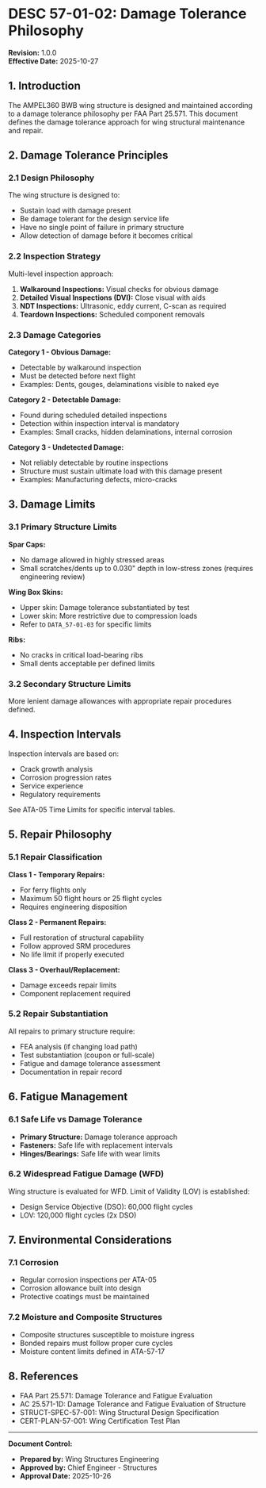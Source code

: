 # DESC 57-01-02: Damage Tolerance Philosophy

**Revision:** 1.0.0  
**Effective Date:** 2025-10-27

## 1. Introduction

The AMPEL360 BWB wing structure is designed and maintained according to a damage tolerance philosophy per FAA Part 25.571. This document defines the damage tolerance approach for wing structural maintenance and repair.

## 2. Damage Tolerance Principles

### 2.1 Design Philosophy

The wing structure is designed to:
- Sustain load with damage present
- Be damage tolerant for the design service life
- Have no single point of failure in primary structure
- Allow detection of damage before it becomes critical

### 2.2 Inspection Strategy

Multi-level inspection approach:
1. **Walkaround Inspections:** Visual checks for obvious damage
2. **Detailed Visual Inspections (DVI):** Close visual with aids
3. **NDT Inspections:** Ultrasonic, eddy current, C-scan as required
4. **Teardown Inspections:** Scheduled component removals

### 2.3 Damage Categories

**Category 1 - Obvious Damage:**
- Detectable by walkaround inspection
- Must be detected before next flight
- Examples: Dents, gouges, delaminations visible to naked eye

**Category 2 - Detectable Damage:**
- Found during scheduled detailed inspections
- Detection within inspection interval is mandatory
- Examples: Small cracks, hidden delaminations, internal corrosion

**Category 3 - Undetected Damage:**
- Not reliably detectable by routine inspections
- Structure must sustain ultimate load with this damage present
- Examples: Manufacturing defects, micro-cracks

## 3. Damage Limits

### 3.1 Primary Structure Limits

**Spar Caps:**
- No damage allowed in highly stressed areas
- Small scratches/dents up to 0.030" depth in low-stress zones (requires engineering review)

**Wing Box Skins:**
- Upper skin: Damage tolerance substantiated by test
- Lower skin: More restrictive due to compression loads
- Refer to `DATA_57-01-03` for specific limits

**Ribs:**
- No cracks in critical load-bearing ribs
- Small dents acceptable per defined limits

### 3.2 Secondary Structure Limits

More lenient damage allowances with appropriate repair procedures defined.

## 4. Inspection Intervals

Inspection intervals are based on:
- Crack growth analysis
- Corrosion progression rates
- Service experience
- Regulatory requirements

See ATA-05 Time Limits for specific interval tables.

## 5. Repair Philosophy

### 5.1 Repair Classification

**Class 1 - Temporary Repairs:**
- For ferry flights only
- Maximum 50 flight hours or 25 flight cycles
- Requires engineering disposition

**Class 2 - Permanent Repairs:**
- Full restoration of structural capability
- Follow approved SRM procedures
- No life limit if properly executed

**Class 3 - Overhaul/Replacement:**
- Damage exceeds repair limits
- Component replacement required

### 5.2 Repair Substantiation

All repairs to primary structure require:
- FEA analysis (if changing load path)
- Test substantiation (coupon or full-scale)
- Fatigue and damage tolerance assessment
- Documentation in repair record

## 6. Fatigue Management

### 6.1 Safe Life vs Damage Tolerance

- **Primary Structure:** Damage tolerance approach
- **Fasteners:** Safe life with replacement intervals
- **Hinges/Bearings:** Safe life with wear limits

### 6.2 Widespread Fatigue Damage (WFD)

Wing structure is evaluated for WFD. Limit of Validity (LOV) is established:
- Design Service Objective (DSO): 60,000 flight cycles
- LOV: 120,000 flight cycles (2x DSO)

## 7. Environmental Considerations

### 7.1 Corrosion

- Regular corrosion inspections per ATA-05
- Corrosion allowance built into design
- Protective coatings must be maintained

### 7.2 Moisture and Composite Structures

- Composite structures susceptible to moisture ingress
- Bonded repairs must follow proper cure cycles
- Moisture content limits defined in ATA-57-17

## 8. References

- FAA Part 25.571: Damage Tolerance and Fatigue Evaluation
- AC 25.571-1D: Damage Tolerance and Fatigue Evaluation of Structure
- STRUCT-SPEC-57-001: Wing Structural Design Specification
- CERT-PLAN-57-001: Wing Certification Test Plan

---

**Document Control:**
- **Prepared by:** Wing Structures Engineering
- **Approved by:** Chief Engineer - Structures
- **Approval Date:** 2025-10-26
